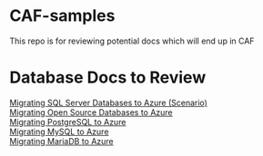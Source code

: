 # CAF-samples
This repo is for reviewing potential docs which will end up in CAF

# Database Docs to Review
[Migrating SQL Server Databases to Azure (Scenario)](./sqlserverdb-to-azure.md) <br>
[Migrating Open Source Databases to Azure](./ossdb-to-azure.md) <br>
[Migrating PostgreSQL to Azure](./postgresql-to-azure.md) <br>
[Migrating MySQL to Azure](./mysql-to-azure.md) <br>
[Migrating MariaDB to Azure](./mariadb-to-azure.md) <br>
